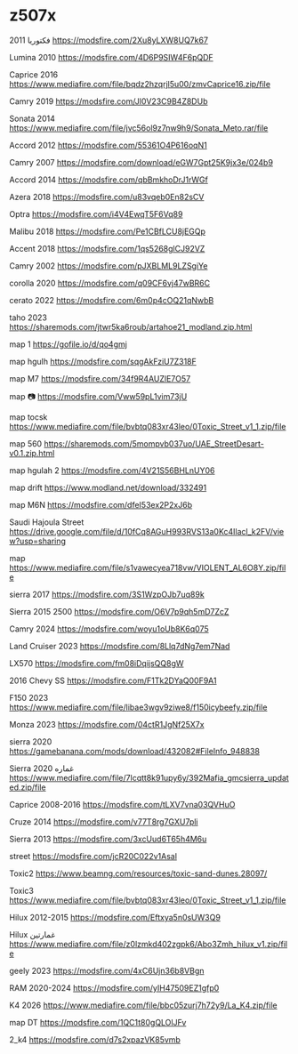 # z507x
فكتوريا 2011
https://modsfire.com/2Xu8yLXW8UQ7k67


Lumina 2010
https://modsfire.com/4D6P9SIW4F6pQDF

Caprice 2016 
https://www.mediafire.com/file/bqdz2hzqrjl5u00/zmvCaprice16.zip/file

Camry 2019 
https://modsfire.com/Jl0V23C9B4Z8DUb

Sonata 2014 
https://www.mediafire.com/file/jvc56ol9z7nw9h9/Sonata_Meto.rar/file

Accord 2012
https://modsfire.com/55361O4P616oqN1


Camry 2007 
https://modsfire.com/download/eGW7Gpt25K9jx3e/024b9


Accord 2014
https://modsfire.com/qbBmkhoDrJ1rWGf

Azera 2018
https://modsfire.com/u83vqeb0En82sCV

Optra 
https://modsfire.com/i4V4EwqT5F6Vq89

Malibu 2018 
https://modsfire.com/Pe1CBfLCU8jEGQp

Accent 2018
https://modsfire.com/1qs5268glCJ92VZ

Camry 2002 
https://modsfire.com/pJXBLML9LZSgiYe

corolla 2020
https://modsfire.com/q09CF6vj47wBR6C

cerato 2022
https://modsfire.com/6m0p4cOQ21qNwbB

taho 2023
https://sharemods.com/jtwr5ka6roub/artahoe21_modland.zip.html

map 1
https://gofile.io/d/qo4gmj

map hgulh
https://modsfire.com/sqgAkFziU7Z318F

map M7
https://modsfire.com/34f9R4AUZlE7O57

map 📷
https://modsfire.com/Vww59pL1vim73jU

map tocsk
https://www.mediafire.com/file/bvbtq083xr43leo/0Toxic_Street_v1_1.zip/file

map 560
https://sharemods.com/5mompvb037uo/UAE_StreetDesart-v0.1.zip.html

map hgulah 2
https://modsfire.com/4V21S56BHLnUY06

map drift
https://www.modland.net/download/332491

map M6N
https://modsfire.com/dfeI53ex2P2xJ6b

Saudi Hajoula Street 
https://drive.google.com/file/d/10fCq8AGuH993RVS13a0Kc4Ilacl_k2FV/view?usp=sharing

map
https://www.mediafire.com/file/s1vawecyea718vw/VIOLENT_AL6O8Y.zip/file

sierra 2017
https://modsfire.com/3S1WzpOJb7uq89k 

Sierra 2015 2500
https://modsfire.com/O6V7p9qh5mD7ZcZ

Camry 2024 
https://modsfire.com/woyu1oUb8K6q075

Land Cruiser 2023 
https://modsfire.com/8Llq7dNg7em7Nad

LX570
https://modsfire.com/fm08iDqijsQQ8gW

2016 Chevy SS
https://modsfire.com/F1Tk2DYaQ00F9A1

F150 2023
https://www.mediafire.com/file/libae3wgv9ziwe8/f150icybeefy.zip/file

Monza 2023
https://modsfire.com/04ctR1JgNf25X7x

sierra 2020
https://gamebanana.com/mods/download/432082#FileInfo_948838

Sierra 2020 غماره
https://www.mediafire.com/file/7lcqtt8k91upy6y/392Mafia_gmcsierra_updated.zip/file

Caprice 2008-2016
https://modsfire.com/tLXV7vna03QVHuO

Cruze 2014 
https://modsfire.com/v77T8rg7GXU7pli

Sierra 2013 
https://modsfire.com/3xcUud6T65h4M6u

street
https://modsfire.com/jcR20C022v1Asal

Toxic2
https://www.beamng.com/resources/toxic-sand-dunes.28097/

Toxic3 
https://www.mediafire.com/file/bvbtq083xr43leo/0Toxic_Street_v1_1.zip/file

Hilux 2012-2015 
https://modsfire.com/Eftxya5n0sUW3Q9

Hilux غمارتين
https://www.mediafire.com/file/z0lzmkd402zgpk6/Abo3Zmh_hilux_v1.zip/file

geely 2023
https://modsfire.com/4xC6Ujn36b8VBgn

RAM 2020-2024 
https://modsfire.com/yIH47509EZ1gfp0

K4 2026
https://www.mediafire.com/file/bbc05zurj7h72y9/La_K4.zip/file

map DT
https://modsfire.com/1QC1t80gQLOlJFv

2_k4
https://modsfire.com/d7s2xpazVK85vmb
